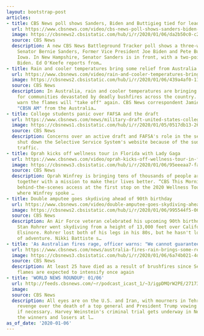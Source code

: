 ```yaml
---
layout: bootstrap-post
articles:
- title: CBS News poll shows Sanders, Biden and Buttigieg tied for lead in Iowa
  url: https://www.cbsnews.com/video/cbs-news-poll-shows-sanders-biden-and-buttigieg-tied-for-lead-in-iowa/
  image: https://cbsnews2.cbsistatic.com/hub/i/r/2020/01/06/da2b50c0-c2d9-4ddd-8a59-ff279382ba59/thumbnail/1200x630/62272245ce6573f689ef4e68ec97770a/1-6-20-ctm-iranreax2020poll-okeefe-2003387-640x360.jpg
  source: CBS News
  description: A new CBS News Battleground Tracker poll shows a three-way tie between
    Senator Bernie Sanders, Former Vice President Joe Biden and Pete Buttigieg in
    Iowa. In New Hampshire, Senator Sanders is in front, with a two-point lead over
    Biden. Ed O'Keefe reports from…
- title: Rain and cooler temperatures bring some relief from Australia fires
  url: https://www.cbsnews.com/video/rain-and-cooler-temperatures-bring-some-relief-from-australia-fires/
  image: https://cbsnews2.cbsistatic.com/hub/i/r/2020/01/06/439a4af0-11d8-44bb-827c-260bb6277046/thumbnail/1200x630/bf3f59b50d9db2912b9666cf90a28b0a/1-6-20-cbsn-australiafires-2003380-640x360.jpg
  source: CBS News
  description: In Australia, rain and cooler temperatures are bringing some relief
    for communities devastated by deadly bushfires across the country. But officials
    warn the flames will "take off" again. CBS News correspondent Jamie Yuccas joined
    "CBSN AM" from the Australia…
- title: College students panic over FAFSA and the draft
  url: https://www.cbsnews.com/news/military-draft-united-states-college-students-loan-fafsa-selective-service/
  image: https://cbsnews1.cbsistatic.com/hub/i/r/2020/01/05/0517db13-26cb-4e18-9e04-3daf2069dc27/thumbnail/1200x630/c819c1023f487bba0fa0a64dac0fe1e9/gettyimages-1191715388.jpg
  source: CBS News
  description: Concerns over an active draft and FAFSA's role in the service even
    shut down the Selective Service System's website because of the sudden surge in
    traffic.
- title: Oprah kicks off wellness tour in Florida with Lady Gaga
  url: https://www.cbsnews.com/video/oprah-kicks-off-wellness-tour-in-florida-with-lady-gaga/
  image: https://cbsnews3.cbsistatic.com/hub/i/r/2020/01/06/95eeeaa7-fae0-4708-8e6a-8b50537bc14c/thumbnail/1200x630/e48261038730f808cf2ad6f426c49450/1-6-20-ctm-oprahwellnesstour-begnaud-2003357-640x360.jpg
  source: CBS News
  description: Oprah Winfrey is bringing tens of thousands of people around the country
    together with a mission to make their lives better. “CBS This Morning” got exclusive
    behind-the-scenes access at the first stop on the 2020 Wellness Tour in Florida,
    where Winfrey spoke …
- title: Double amputee goes skydiving ahead of 90th birthday
  url: https://www.cbsnews.com/video/double-amputee-goes-skydiving-ahead-of-90th-birthday/
  image: https://cbsnews2.cbsistatic.com/hub/i/r/2020/01/06/995544f5-06ff-4fa1-bed8-876557fb6152/thumbnail/1200x630/7101831c55a5ff495504a4a8e17c4e6e/1-6-20-ctm-doubleamputee-battiste-2003364-640x360.jpg
  source: CBS News
  description: An Air Force veteran celebrated his upcoming 90th birthday in midair.
    Stan Rohrer went skydiving from a height of 13,000 feet over California's Lake
    Elsinore. Rohrer lost both of his legs in his 80s, but he hasn't lost his sense
    of adventure. Nikki Battiste s…
- title: 'As Australian fires rage, officer warns: "We cannot guarantee your safety"'
  url: https://www.cbsnews.com/news/australia-fires-rain-brings-some-relief-as-fires-devastate-entire-towns/
  image: https://cbsnews3.cbsistatic.com/hub/i/r/2020/01/06/6a74b021-4d21-4506-85a0-c8c1a9751299/thumbnail/1200x630/906c0e3969bb79b31334586159d69265/australia-wildfires-a.jpg
  source: CBS News
  description: At least 25 have died as a result of brushfires since September – and
    flames are expected to intensify once again
- title: 'WORLD NEWS ROUNDUP: 01/06'
  url: http://feeds.cbsnews.com/~r/podcast_icast_1/~3/igpDMQrW2PE/2717362.mp3
  image: 
  source: CBS News
  description: All eyes are on the U.S. and Iran, with mourners in Tehran promising
    revenge over the death of a top general and President Trump vowing to strike again
    if necessary. Harvey Weinstein's criminal trial gets underway in New York. Plus
    the winners and losers at l…
as_of_date: '2020-01-06'
---
```


